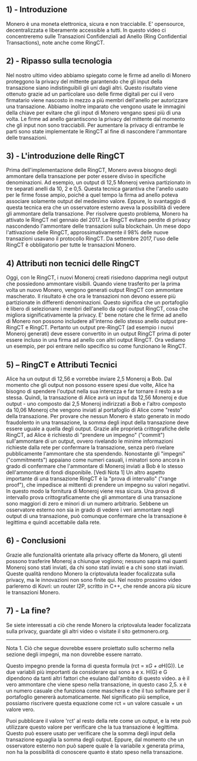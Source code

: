 ## 1) - Introduzione

Monero è una moneta elettronica, sicura e non tracciabile. E' opensource, decentralizzata e liberamente accessible a tutti.
In questo video ci concentreremo sulle Transazioni Confidenziali ad Anello (Ring Confidential Transactions), note anche come RingCT.
 
## 2) - Ripasso sulla tecnologia
 
Nel nostro ultimo video abbiamo spiegato come le firme ad anello di Monero proteggono la privacy del mittente garantendo che gli input della transazione siano indistinguibili gli uni dagli altri.
Questo risultato viene ottenuto grazie ad un particolare uso delle firme digitali per cui il vero firmatario viene nascosto in mezzo a più membri dell'anello per autorizzare una transazione.
Abbiamo inoltre imparato che vengono usate le immagini della chiave per evitare che gli input di Monero vengano spesi più di una volta.
Le firme ad anello garantiscono la privacy del mittente dal momento che gli input non sono tracciabili.
Per aumentare la privacy di entrambe le parti sono state implementate le RingCT al fine di nascondere l'ammontare delle transazioni.

## 3) - L'introduzione delle RingCT

Prima dell'implementazione delle RingCT, Monero aveva bisogno degli ammontare della transazione per poter essere diviso in specifiche denominazioni.
Ad esempio, un output di 12,5 Moneroj veniva partizionato in tre separati anelli da 10, 2 e 0,5.
Questa tecnica garantiva che l'anello usato per le firme fosse ampio, poiché a quel tempo la firma ad anello poteva associare solamente output del medesimo valore.
Eppure, lo svantaggio di questa tecnica era che un osservatore esterno aveva la possibilità di vedere gli ammontare della transazione.
Per risolvere questo problema, Monero ha attivato le RingCT nel gennaio del 2017.
Le RingCT evitano perdite di privacy nascondendo l'ammontare delle transazioni sulla blockchain.
Un mese dopo l'attivazione delle RingCT, approssimativamente il 98% delle nuove transazioni usavano il protocollo RingCT.
Da settembre 2017, l'uso delle RingCT è obbligatorio per tutte le transazioni Monero.

## 4)  Attributi non tecnici delle RingCT

Oggi, con le RingCT, i nuovi Moneroj creati risiedono dapprima negli output che possiedono ammontare visibili.
Quando viene trasferito per la prima volta un nuovo Monero, vengono generati output RingCT con ammontare mascherato.
Il risultato è che ora le transazioni non devono essere più partizionate in differenti denominazioni.
Questo significa che un portafoglio è libero di selezionare i membri dell'anello da ogni output RingCT, cosa che migliora significativamente la privacy.
E' bene notare che le firme ad anello di Monero non possono includere all'interno dello stesso anello output pre-RingCT e RingCT. Pertanto un output pre-RingCT (ad esempio i nuovi Moneroj generati) deve essere convertito in un output RingCT prima di poter essere incluso in una firma ad anello con altri output RingCT.
Ora vediamo un esempio, per poi entrare nello specifico su come funzionano le RingCT.

## 5) – RingCT e Attributi Tecnici

Alice ha un output di 12,56 e vorrebbe inviare 2,5 Moneroj a Bob.
Dal momento che gli output non possono essere spesi due volte, Alice ha bisogno di spendere l'output nella sua interezza e far tornare il resto a se stessa.
Quindi, la transazione di Alice avrà un input da 12,56 Moneroj e due output - uno composto dai 2,5 Moneroj indirizzati a Bob e l'altro composto da 10,06 Moneroj che vengono inviati al portafoglio di Alice come "resto" della transazione.
Per provare che nessun Monero è stato generato in modo fraudolento in una transazione, la somma degli input della transazione deve essere uguale a quella degli output.
Grazie alle proprietà crittografiche delle RingCT, ad Alice è richiesto di "prendere un impegno" ("commit") sull'ammontare di un output, ovvero rivelando le minime informazioni richieste dalla rete per confermare la transazione, senza però rivelare pubblicamente l'ammontare che sta spendendo.
Nonostante gli "impegni" ("commitments") appaiano come numeri casuali, i minatori sono ancora in grado di confermare che l'ammontare di Moneroj inviati a Bob è lo stesso dell'ammontare di fondi disponibile. [Vedi Nota 1]
Un altro aspetto importante di una transazione RingCT è la "prova di intervallo" ("range proof"), che impedisce ai mittenti di prendere un impegno su valori negativi. In questo modo la fornitura di Moneroj viene resa sicura.
Una prova di intervallo prova crittograficamente che gli ammontare di una transazione sono maggiori di zero e minori di un numero arbitrario.
Sebbene un osservatore esterno non sia in grado di vedere i veri ammontare negli output di una transazione, può comunque confermare che la transazione è legittima e quindi accettabile dalla rete.

## 6) - Conclusioni

Grazie alle funzionalità orientate alla privacy offerte da Monero, gli utenti possono trasferire Moneroj a chiunque vogliono; nessuno saprà mai quanti Moneroj sono stati inviati, da chi sono stati inviati e a chi sono stati inviati. 
Queste qualità rendono Monero la criptovaluta leader focalizzata sulla privacy, ma le innovazioni non sono finite qui.
Nel nostro prossimo video parleremo di Kovri: un router I2P, scritto in C++, che rende ancora più sicure le transazioni Monero.

## 7) - La fine?

Se siete interessati a ciò che rende Monero la criptovaluta leader focalizzata sulla privacy, guardate gli altri video o visitate il sito getmonero.org.

--------------------------------------------------

Nota 1. Ciò che segue dovrebbe essere proiettato sullo schermo nella sezione degli impegni, ma non dovrebbe essere narrato.

Questo impegno prende la forma di questa formula (rct = x*G + a*H(G)).
Le due variabili più importanti da considerare qui sono a e x.
H(G) e G dipendono da tanti altri fattori che esulano dall'ambito di questo video.
a è il vero ammontare che viene speso nella transazione, in questo caso 2,5.
x è un numero casuale che funziona come maschera e che il tuo software per il portafoglio genererà automaticamente.
Nel significato più semplice, possiamo riscrivere questa equazione come rct = un valore casuale + un valore vero.

Puoi pubblicare il valore 'rct' al resto della rete come un output, e la rete può utilizzare questo valore per verificare che la tua transazione è legittima. Questo può essere usato per verificare che la somma degli input della transazione eguaglia la somma degli output.
Eppure, dal momento che un osservatore esterno non può sapere quale è la variabile x generata prima, non ha la possibilità di conoscere quanto è stato speso nella transazione.
